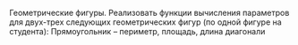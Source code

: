 Геометрические фигуры. Реализовать функции вычисления параметров для двух-трех следующих геометрических фигур (по одной фигуре на студента):
  Прямоугольник – периметр, площадь, длина диагонали
